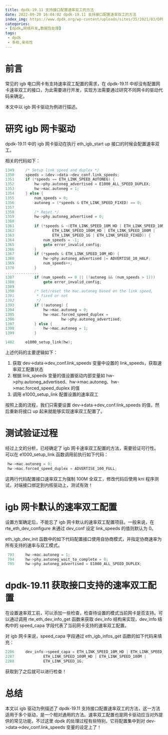 ```yaml
---
title: dpdk-19.11 支持接口配置速率双工的方法
date: 2022-09-20 16:04:02 dpdk-19.11 支持接口配置速率双工的方法
index_img: https://www.dpdk.org/wp-content/uploads/sites/35/2021/03/DPDK_logo-01-1.svg
categories:
- [dpdk,网络开发,数据包处理]
tags:
 - dpdk
 - 多核,亲核性
---
```

# 前言
常见的 igb 电口网卡有支持速率双工配置的需求，在 dpdk-19.11 中却没有配置网卡速率双工的接口，为此需要进行开发，实现方法需要通过研究不同网卡的驱动代码来确定。

本文中以 igb 网卡驱动为例进行描述。

# 研究 igb 网卡驱动
dpdk-19.11 中的 igb 网卡驱动在执行 eth_igb_start up 接口的时候会配置速率双工。

相关的代码如下：

```c
1349     /* Setup link speed and duplex */
1350     speeds = &dev->data->dev_conf.link_speeds;
1351     if (*speeds == ETH_LINK_SPEED_AUTONEG) {
1352         hw->phy.autoneg_advertised = E1000_ALL_SPEED_DUPLEX;
1353         hw->mac.autoneg = 1;
1354     } else {
1355         num_speeds = 0;
1356         autoneg = (*speeds & ETH_LINK_SPEED_FIXED) == 0;
1357
1358         /* Reset */
1359         hw->phy.autoneg_advertised = 0;
1360
1361         if (*speeds & ~(ETH_LINK_SPEED_10M_HD | ETH_LINK_SPEED_10M |
1362                 ETH_LINK_SPEED_100M_HD | ETH_LINK_SPEED_100M |
1363                 ETH_LINK_SPEED_1G | ETH_LINK_SPEED_FIXED)) {
1364             num_speeds = -1;
1365             goto error_invalid_config;
1366         }
1367         if (*speeds & ETH_LINK_SPEED_10M_HD) {
1368             hw->phy.autoneg_advertised |= ADVERTISE_10_HALF;
1369             num_speeds++;
1370         }
...............
1387         if (num_speeds == 0 || (!autoneg && (num_speeds > 1)))
1388             goto error_invalid_config;
1389
1390         /* Set/reset the mac.autoneg based on the link speed,
1391          * fixed or not
1392          */
1393         if (!autoneg) {
1394             hw->mac.autoneg = 0;
1395             hw->mac.forced_speed_duplex =
1396                     hw->phy.autoneg_advertised;
1397         } else {
1398             hw->mac.autoneg = 1;
1399         }

1402     e1000_setup_link(hw);
```
上述代码的主要逻辑如下：

1. 获取 dev->data->dev_conf.link_speeds 变量中设置的 link_speeds，获取速率双工配置状态
2. 根据 link_speeds 变量的值设置驱动内部变量如 hw->phy.autoneg_advertised、hw->mac.autoneg、hw->mac.forced_speed_duplex 的值
3. 调用 e1000_setup_link 配置设置的速率双工

按照上面的流程，我们只需要设置 dev->data->dev_conf.link_speeds 的值，然后重新将接口 up 起来就能够实现速率双工配置了。

# 测试验证过程
经过上文的分析，已经确定了 igb 网卡速率双工配置的方法，需要验证可行性。
可以在 e1000_setup_link 函数调用前执行如下代码：

```c
 hw->mac.autoneg = 0;
 hw->mac.forced_speed_duplex = ADVERTISE_100_FULL;
```
这两行代码配置接口速率双工为强制 100M 全双工，修改代码后使用 kni 程序测试，对端接口绑定到内核驱动上，测试有效！

# igb 网卡默认的速率双工配置
设置方案确定后，不能忘了 igb 网卡默认的速率双工配置项目。一般来说，在 rte_eth_dev_configure 未通过 dev_conf 设定 link_speeds 的值则默认为 0。

eth_igb_dev_init 函数中的如下代码配置接口使用自协商模式，并指定协商速率为所有支持的速率与双工模式。

```c
 793     hw->mac.autoneg = 1;
 794     hw->phy.autoneg_wait_to_complete = 0;
 795     hw->phy.autoneg_advertised = E1000_ALL_SPEED_DUPLEX;
```
# dpdk-19.11 获取接口支持的速率双工配置
在设置速率双工前，可以添加一些检查，检查待设置的模式当前网卡是否支持。可以通过调用 rte_eth_dev_info_get 函数来获取 dev_info 结构来实现，dev_info 结构中的 speed_capa 字段代表了当前网卡支持的速率双工配置。

对 igb 网卡来说，speed_capa 字段通过 eth_igb_infos_get 函数的如下代码来填充：

```c
2286     dev_info->speed_capa = ETH_LINK_SPEED_10M_HD | ETH_LINK_SPEED_10M |
2287             ETH_LINK_SPEED_100M_HD | ETH_LINK_SPEED_100M |
2288             ETH_LINK_SPEED_1G;
```
获取到了之后就可以进行检查！

# 总结
本文以 igb 驱动为例描述了 dpdk-19.11 支持接口配置速率双工的方法，这一方法适用于多个驱动，是一个相对通用的方法。速率双工配置也是网卡驱动应当对外提供的常见功能，不过这里 dpdk 的处理过程有些特别，它将配置集中到对 dev->data->dev_conf.link_speeds 变量的设定上了！